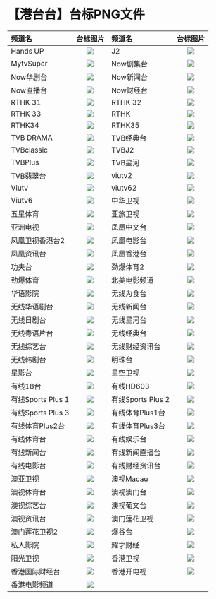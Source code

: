 # 【港台台】台标PNG文件
|频道名|台标图片|频道名|台标图片|
|:---|:---:|:---|:---:|
|Hands UP|<img src="https://raw.githubusercontent.com/xiaolvdouya/TV-LOGO/refs/heads/main/%E6%B8%AF%E6%BE%B3%E5%9C%B0%E5%8C%BA/Hands%20UP.png">|J2|<img src="https://raw.githubusercontent.com/xiaolvdouya/TV-LOGO/refs/heads/main/%E6%B8%AF%E6%BE%B3%E5%9C%B0%E5%8C%BA/J2.png">|
|MytvSuper|<img src="https://raw.githubusercontent.com/xiaolvdouya/TV-LOGO/refs/heads/main/%E6%B8%AF%E6%BE%B3%E5%9C%B0%E5%8C%BA/MytvSuper.png">|Now剧集台|<img src="https://raw.githubusercontent.com/xiaolvdouya/TV-LOGO/refs/heads/main/%E6%B8%AF%E6%BE%B3%E5%9C%B0%E5%8C%BA/Now剧集台.png">|
|Now华剧台|<img src="https://raw.githubusercontent.com/xiaolvdouya/TV-LOGO/refs/heads/main/%E6%B8%AF%E6%BE%B3%E5%9C%B0%E5%8C%BA/Now华剧台.png">|Now新闻台|<img src="https://raw.githubusercontent.com/xiaolvdouya/TV-LOGO/refs/heads/main/%E6%B8%AF%E6%BE%B3%E5%9C%B0%E5%8C%BA/Now新闻台.png">|
|Now直播台|<img src="https://raw.githubusercontent.com/xiaolvdouya/TV-LOGO/refs/heads/main/%E6%B8%AF%E6%BE%B3%E5%9C%B0%E5%8C%BA/Now直播台.png">|Now财经台|<img src="https://raw.githubusercontent.com/xiaolvdouya/TV-LOGO/refs/heads/main/%E6%B8%AF%E6%BE%B3%E5%9C%B0%E5%8C%BA/Now财经台.png">|
|RTHK 31|<img src="https://raw.githubusercontent.com/xiaolvdouya/TV-LOGO/refs/heads/main/%E6%B8%AF%E6%BE%B3%E5%9C%B0%E5%8C%BA/RTHK%2031.png">|RTHK 32|<img src="https://raw.githubusercontent.com/xiaolvdouya/TV-LOGO/refs/heads/main/%E6%B8%AF%E6%BE%B3%E5%9C%B0%E5%8C%BA/RTHK%2032.png">|
|RTHK 33|<img src="https://raw.githubusercontent.com/xiaolvdouya/TV-LOGO/refs/heads/main/%E6%B8%AF%E6%BE%B3%E5%9C%B0%E5%8C%BA/RTHK%2033.png">|RTHK|<img src="https://raw.githubusercontent.com/xiaolvdouya/TV-LOGO/refs/heads/main/%E6%B8%AF%E6%BE%B3%E5%9C%B0%E5%8C%BA/RTHK.png">|
|RTHK34|<img src="https://raw.githubusercontent.com/xiaolvdouya/TV-LOGO/refs/heads/main/%E6%B8%AF%E6%BE%B3%E5%9C%B0%E5%8C%BA/RTHK34.png">|RTHK35|<img src="https://raw.githubusercontent.com/xiaolvdouya/TV-LOGO/refs/heads/main/%E6%B8%AF%E6%BE%B3%E5%9C%B0%E5%8C%BA/RTHK35.png">|
|TVB DRAMA|<img src="https://raw.githubusercontent.com/xiaolvdouya/TV-LOGO/refs/heads/main/%E6%B8%AF%E6%BE%B3%E5%9C%B0%E5%8C%BA/TVB%20DRAMA.png">|TVB经典台|<img src="https://raw.githubusercontent.com/xiaolvdouya/TV-LOGO/refs/heads/main/%E6%B8%AF%E6%BE%B3%E5%9C%B0%E5%8C%BA/TVB经典台.png">|
|TVBclassic|<img src="https://raw.githubusercontent.com/xiaolvdouya/TV-LOGO/refs/heads/main/%E6%B8%AF%E6%BE%B3%E5%9C%B0%E5%8C%BA/TVBclassic.png">|TVBJ2|<img src="https://raw.githubusercontent.com/xiaolvdouya/TV-LOGO/refs/heads/main/%E6%B8%AF%E6%BE%B3%E5%9C%B0%E5%8C%BA/TVBJ2.png">|
|TVBPlus|<img src="https://raw.githubusercontent.com/xiaolvdouya/TV-LOGO/refs/heads/main/%E6%B8%AF%E6%BE%B3%E5%9C%B0%E5%8C%BA/TVBPlus.png">|TVB星河|<img src="https://raw.githubusercontent.com/xiaolvdouya/TV-LOGO/refs/heads/main/%E6%B8%AF%E6%BE%B3%E5%9C%B0%E5%8C%BA/TVB星河.png">|
|TVB翡翠台|<img src="https://raw.githubusercontent.com/xiaolvdouya/TV-LOGO/refs/heads/main/%E6%B8%AF%E6%BE%B3%E5%9C%B0%E5%8C%BA/TVB翡翠台.png">|viutv2|<img src="https://raw.githubusercontent.com/xiaolvdouya/TV-LOGO/refs/heads/main/%E6%B8%AF%E6%BE%B3%E5%9C%B0%E5%8C%BA/viutv2.png">|
|Viutv|<img src="https://raw.githubusercontent.com/xiaolvdouya/TV-LOGO/refs/heads/main/%E6%B8%AF%E6%BE%B3%E5%9C%B0%E5%8C%BA/Viutv.png">|viutv62|<img src="https://raw.githubusercontent.com/xiaolvdouya/TV-LOGO/refs/heads/main/%E6%B8%AF%E6%BE%B3%E5%9C%B0%E5%8C%BA/viutv62.png">|
|Viutv6|<img src="https://raw.githubusercontent.com/xiaolvdouya/TV-LOGO/refs/heads/main/%E6%B8%AF%E6%BE%B3%E5%9C%B0%E5%8C%BA/Viutv6.png">|中华卫视|<img src="https://raw.githubusercontent.com/xiaolvdouya/TV-LOGO/refs/heads/main/%E6%B8%AF%E6%BE%B3%E5%9C%B0%E5%8C%BA/中华卫视.png">|
|五星体育|<img src="https://raw.githubusercontent.com/xiaolvdouya/TV-LOGO/refs/heads/main/%E6%B8%AF%E6%BE%B3%E5%9C%B0%E5%8C%BA/五星体育.png">|亚旅卫视|<img src="https://raw.githubusercontent.com/xiaolvdouya/TV-LOGO/refs/heads/main/%E6%B8%AF%E6%BE%B3%E5%9C%B0%E5%8C%BA/亚旅卫视.png">|
|亚洲电视|<img src="https://raw.githubusercontent.com/xiaolvdouya/TV-LOGO/refs/heads/main/%E6%B8%AF%E6%BE%B3%E5%9C%B0%E5%8C%BA/亚洲电视.png">|凤凰中文台|<img src="https://raw.githubusercontent.com/xiaolvdouya/TV-LOGO/refs/heads/main/%E6%B8%AF%E6%BE%B3%E5%9C%B0%E5%8C%BA/凤凰中文台.png">|
|凤凰卫视香港台2|<img src="https://raw.githubusercontent.com/xiaolvdouya/TV-LOGO/refs/heads/main/%E6%B8%AF%E6%BE%B3%E5%9C%B0%E5%8C%BA/凤凰卫视香港台2.png">|凤凰电影台|<img src="https://raw.githubusercontent.com/xiaolvdouya/TV-LOGO/refs/heads/main/%E6%B8%AF%E6%BE%B3%E5%9C%B0%E5%8C%BA/凤凰电影台.png">|
|凤凰资讯台|<img src="https://raw.githubusercontent.com/xiaolvdouya/TV-LOGO/refs/heads/main/%E6%B8%AF%E6%BE%B3%E5%9C%B0%E5%8C%BA/凤凰资讯台.png">|凤凰香港台|<img src="https://raw.githubusercontent.com/xiaolvdouya/TV-LOGO/refs/heads/main/%E6%B8%AF%E6%BE%B3%E5%9C%B0%E5%8C%BA/凤凰香港台.png">|
|功夫台|<img src="https://raw.githubusercontent.com/xiaolvdouya/TV-LOGO/refs/heads/main/%E6%B8%AF%E6%BE%B3%E5%9C%B0%E5%8C%BA/功夫台.png">|劲爆体育2|<img src="https://raw.githubusercontent.com/xiaolvdouya/TV-LOGO/refs/heads/main/%E6%B8%AF%E6%BE%B3%E5%9C%B0%E5%8C%BA/劲爆体育2.png">|
|劲爆体育|<img src="https://raw.githubusercontent.com/xiaolvdouya/TV-LOGO/refs/heads/main/%E6%B8%AF%E6%BE%B3%E5%9C%B0%E5%8C%BA/劲爆体育.png">|北美电影频道|<img src="https://raw.githubusercontent.com/xiaolvdouya/TV-LOGO/refs/heads/main/%E6%B8%AF%E6%BE%B3%E5%9C%B0%E5%8C%BA/北美电影频道.png">|
|华语影院|<img src="https://raw.githubusercontent.com/xiaolvdouya/TV-LOGO/refs/heads/main/%E6%B8%AF%E6%BE%B3%E5%9C%B0%E5%8C%BA/华语影院.png">|无线为食台|<img src="https://raw.githubusercontent.com/xiaolvdouya/TV-LOGO/refs/heads/main/%E6%B8%AF%E6%BE%B3%E5%9C%B0%E5%8C%BA/无线为食台.png">|
|无线华语剧台|<img src="https://raw.githubusercontent.com/xiaolvdouya/TV-LOGO/refs/heads/main/%E6%B8%AF%E6%BE%B3%E5%9C%B0%E5%8C%BA/无线华语剧台.png">|无线新闻台|<img src="https://raw.githubusercontent.com/xiaolvdouya/TV-LOGO/refs/heads/main/%E6%B8%AF%E6%BE%B3%E5%9C%B0%E5%8C%BA/无线新闻台.png">|
|无线日剧台|<img src="https://raw.githubusercontent.com/xiaolvdouya/TV-LOGO/refs/heads/main/%E6%B8%AF%E6%BE%B3%E5%9C%B0%E5%8C%BA/无线日剧台.png">|无线星河台|<img src="https://raw.githubusercontent.com/xiaolvdouya/TV-LOGO/refs/heads/main/%E6%B8%AF%E6%BE%B3%E5%9C%B0%E5%8C%BA/无线星河台.png">|
|无线粤语片台|<img src="https://raw.githubusercontent.com/xiaolvdouya/TV-LOGO/refs/heads/main/%E6%B8%AF%E6%BE%B3%E5%9C%B0%E5%8C%BA/无线粤语片台.png">|无线经典台|<img src="https://raw.githubusercontent.com/xiaolvdouya/TV-LOGO/refs/heads/main/%E6%B8%AF%E6%BE%B3%E5%9C%B0%E5%8C%BA/无线经典台.png">|
|无线综艺台|<img src="https://raw.githubusercontent.com/xiaolvdouya/TV-LOGO/refs/heads/main/%E6%B8%AF%E6%BE%B3%E5%9C%B0%E5%8C%BA/无线综艺台.png">|无线财经资讯台|<img src="https://raw.githubusercontent.com/xiaolvdouya/TV-LOGO/refs/heads/main/%E6%B8%AF%E6%BE%B3%E5%9C%B0%E5%8C%BA/无线财经资讯台.png">|
|无线韩剧台|<img src="https://raw.githubusercontent.com/xiaolvdouya/TV-LOGO/refs/heads/main/%E6%B8%AF%E6%BE%B3%E5%9C%B0%E5%8C%BA/无线韩剧台.png">|明珠台|<img src="https://raw.githubusercontent.com/xiaolvdouya/TV-LOGO/refs/heads/main/%E6%B8%AF%E6%BE%B3%E5%9C%B0%E5%8C%BA/明珠台.png">|
|星影台|<img src="https://raw.githubusercontent.com/xiaolvdouya/TV-LOGO/refs/heads/main/%E6%B8%AF%E6%BE%B3%E5%9C%B0%E5%8C%BA/星影台.png">|星空卫视|<img src="https://raw.githubusercontent.com/xiaolvdouya/TV-LOGO/refs/heads/main/%E6%B8%AF%E6%BE%B3%E5%9C%B0%E5%8C%BA/星空卫视.png">|
|有线18台|<img src="https://raw.githubusercontent.com/xiaolvdouya/TV-LOGO/refs/heads/main/%E6%B8%AF%E6%BE%B3%E5%9C%B0%E5%8C%BA/有线18台.png">|有线HD603|<img src="https://raw.githubusercontent.com/xiaolvdouya/TV-LOGO/refs/heads/main/%E6%B8%AF%E6%BE%B3%E5%9C%B0%E5%8C%BA/有线HD603.png">|
|有线Sports Plus 1|<img src="https://raw.githubusercontent.com/xiaolvdouya/TV-LOGO/refs/heads/main/%E6%B8%AF%E6%BE%B3%E5%9C%B0%E5%8C%BA/有线Sports%20Plus%201.png">|有线Sports Plus 2|<img src="https://raw.githubusercontent.com/xiaolvdouya/TV-LOGO/refs/heads/main/%E6%B8%AF%E6%BE%B3%E5%9C%B0%E5%8C%BA/有线Sports%20Plus%202.png">|
|有线Sports Plus 3|<img src="https://raw.githubusercontent.com/xiaolvdouya/TV-LOGO/refs/heads/main/%E6%B8%AF%E6%BE%B3%E5%9C%B0%E5%8C%BA/有线Sports%20Plus%203.png">|有线体育Plus1台|<img src="https://raw.githubusercontent.com/xiaolvdouya/TV-LOGO/refs/heads/main/%E6%B8%AF%E6%BE%B3%E5%9C%B0%E5%8C%BA/有线体育Plus1台.png">|
|有线体育Plus2台|<img src="https://raw.githubusercontent.com/xiaolvdouya/TV-LOGO/refs/heads/main/%E6%B8%AF%E6%BE%B3%E5%9C%B0%E5%8C%BA/有线体育Plus2台.png">|有线体育Plus3台|<img src="https://raw.githubusercontent.com/xiaolvdouya/TV-LOGO/refs/heads/main/%E6%B8%AF%E6%BE%B3%E5%9C%B0%E5%8C%BA/有线体育Plus3台.png">|
|有线体育台|<img src="https://raw.githubusercontent.com/xiaolvdouya/TV-LOGO/refs/heads/main/%E6%B8%AF%E6%BE%B3%E5%9C%B0%E5%8C%BA/有线体育台.png">|有线娱乐台|<img src="https://raw.githubusercontent.com/xiaolvdouya/TV-LOGO/refs/heads/main/%E6%B8%AF%E6%BE%B3%E5%9C%B0%E5%8C%BA/有线娱乐台.png">|
|有线新闻台|<img src="https://raw.githubusercontent.com/xiaolvdouya/TV-LOGO/refs/heads/main/%E6%B8%AF%E6%BE%B3%E5%9C%B0%E5%8C%BA/有线新闻台.png">|有线新闻直播台|<img src="https://raw.githubusercontent.com/xiaolvdouya/TV-LOGO/refs/heads/main/%E6%B8%AF%E6%BE%B3%E5%9C%B0%E5%8C%BA/有线新闻直播台.png">|
|有线电影台|<img src="https://raw.githubusercontent.com/xiaolvdouya/TV-LOGO/refs/heads/main/%E6%B8%AF%E6%BE%B3%E5%9C%B0%E5%8C%BA/有线电影台.png">|有线财经资讯台|<img src="https://raw.githubusercontent.com/xiaolvdouya/TV-LOGO/refs/heads/main/%E6%B8%AF%E6%BE%B3%E5%9C%B0%E5%8C%BA/有线财经资讯台.png">|
|澳亚卫视|<img src="https://raw.githubusercontent.com/xiaolvdouya/TV-LOGO/refs/heads/main/%E6%B8%AF%E6%BE%B3%E5%9C%B0%E5%8C%BA/澳亚卫视.png">|澳视Macau|<img src="https://raw.githubusercontent.com/xiaolvdouya/TV-LOGO/refs/heads/main/%E6%B8%AF%E6%BE%B3%E5%9C%B0%E5%8C%BA/澳视Macau.png">|
|澳视体育台|<img src="https://raw.githubusercontent.com/xiaolvdouya/TV-LOGO/refs/heads/main/%E6%B8%AF%E6%BE%B3%E5%9C%B0%E5%8C%BA/澳视体育台.png">|澳视澳门台|<img src="https://raw.githubusercontent.com/xiaolvdouya/TV-LOGO/refs/heads/main/%E6%B8%AF%E6%BE%B3%E5%9C%B0%E5%8C%BA/澳视澳门台.png">|
|澳视综艺台|<img src="https://raw.githubusercontent.com/xiaolvdouya/TV-LOGO/refs/heads/main/%E6%B8%AF%E6%BE%B3%E5%9C%B0%E5%8C%BA/澳视综艺台.png">|澳视葡文台|<img src="https://raw.githubusercontent.com/xiaolvdouya/TV-LOGO/refs/heads/main/%E6%B8%AF%E6%BE%B3%E5%9C%B0%E5%8C%BA/澳视葡文台.png">|
|澳视资讯台|<img src="https://raw.githubusercontent.com/xiaolvdouya/TV-LOGO/refs/heads/main/%E6%B8%AF%E6%BE%B3%E5%9C%B0%E5%8C%BA/澳视资讯台.png">|澳门莲花卫视|<img src="https://raw.githubusercontent.com/xiaolvdouya/TV-LOGO/refs/heads/main/%E6%B8%AF%E6%BE%B3%E5%9C%B0%E5%8C%BA/澳门莲花卫视.png">|
|澳门莲花卫视2|<img src="https://raw.githubusercontent.com/xiaolvdouya/TV-LOGO/refs/heads/main/%E6%B8%AF%E6%BE%B3%E5%9C%B0%E5%8C%BA/澳门莲花卫视2.png">|爆谷台|<img src="https://raw.githubusercontent.com/xiaolvdouya/TV-LOGO/refs/heads/main/%E6%B8%AF%E6%BE%B3%E5%9C%B0%E5%8C%BA/爆谷台.png">|
|私人影院|<img src="https://raw.githubusercontent.com/xiaolvdouya/TV-LOGO/refs/heads/main/%E6%B8%AF%E6%BE%B3%E5%9C%B0%E5%8C%BA/私人影院.png">|耀才财经|<img src="https://raw.githubusercontent.com/xiaolvdouya/TV-LOGO/refs/heads/main/%E6%B8%AF%E6%BE%B3%E5%9C%B0%E5%8C%BA/耀才财经.png">|
|阳光卫视|<img src="https://raw.githubusercontent.com/xiaolvdouya/TV-LOGO/refs/heads/main/%E6%B8%AF%E6%BE%B3%E5%9C%B0%E5%8C%BA/阳光卫视.png">|香港卫视|<img src="https://raw.githubusercontent.com/xiaolvdouya/TV-LOGO/refs/heads/main/%E6%B8%AF%E6%BE%B3%E5%9C%B0%E5%8C%BA/香港卫视.png">|
|香港国际财经台|<img src="https://raw.githubusercontent.com/xiaolvdouya/TV-LOGO/refs/heads/main/%E6%B8%AF%E6%BE%B3%E5%9C%B0%E5%8C%BA/香港国际财经台.png">|香港开电视|<img src="https://raw.githubusercontent.com/xiaolvdouya/TV-LOGO/refs/heads/main/%E6%B8%AF%E6%BE%B3%E5%9C%B0%E5%8C%BA/香港开电视.png">|
|香港电影频道|<img src="https://raw.githubusercontent.com/xiaolvdouya/TV-LOGO/refs/heads/main/%E6%B8%AF%E6%BE%B3%E5%9C%B0%E5%8C%BA/香港电影频道.png">|
